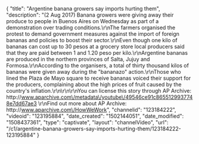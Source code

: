 {
    "title": "Argentine banana growers say imports hurting them",
    "description": "(2 Aug 2017) Banana growers were giving away their produce to people in Buenos Aires on Wednesday as part of a demonstration over trading conditions.\r\nThe farmers organised the protest to demand government measures against the import of foreign bananas and policies to boost their sector.\r\nEven though one kilo of bananas can cost up to 30 pesos at a grocery store local producers said that they are paid between 1 and 1.20 peso per kilo.\r\nArgentine bananas are produced in the northern provinces of Salta, Jujuy and Formosa.\r\nAccording to the organisers, a total of thirty thousand kilos of bananas were given away during the \"bananazo\" action.\r\nThose who lined the Plaza de Mayo square to receive bananas voiced their support for the producers, complaining about the high prices of fruit caused by the country's inflation.\r\n\r\n\r\nYou can license this story through AP Archive: http:\/\/www.aparchive.com\/metadata\/youtube\/49546ce91c8655129937748e7dd67ae3 \r\nFind out more about AP Archive: http:\/\/www.aparchive.com\/HowWeWork",
    "channelid": "123184222",
    "videoid": "123195884",
    "date_created": "1502144051",
    "date_modified": "1508437361",
    "type": "captivate",
    "layout": "channelVideo",
    "url": "\/c1\/argentine-banana-growers-say-imports-hurting-them\/123184222-123195884"
}